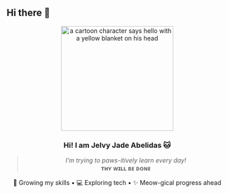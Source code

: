## Hi there 👋

<div align="center">
  <img src="https://media.tenor.com/pADZzEaZpHMAAAAj/cute-morning.gif" width="256" height="239.35999999999999" alt="a cartoon character says hello with a yellow blanket on his head" fetchpriority="high" style="max-width: 280px; background-color: unset;">

  ### Hi! I am **Jelvy Jade Abelidas** 🐱
  > *I’m trying to paws-itively learn every day!*  
  > **ᴛʜʏ ᴡɪʟʟ ʙᴇ ᴅᴏɴᴇ**

  🌱 Growing my skills • 💻 Exploring tech • ✨ Meow-gical progress ahead
</div>
